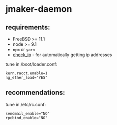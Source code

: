 # jmaker-daemon
## requirements:

- FreeBSD >= 11.1
- node >= 9.1
- `npm` or `yarn`
- [check_ip](https://github.com/jail-maker/check_ip) -
for automatically getting ip addresses

tune in /boot/loader.conf:
```
kern.racct.enable=1
ng_ether_load="YES"
```
## recommendations:
tune in /etc/rc.conf:
```
sendmail_enable="NO"
rpcbind_enable="NO"
```
